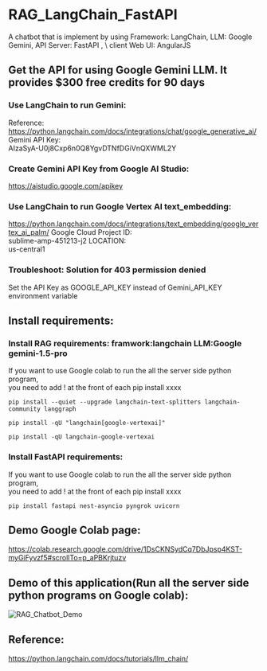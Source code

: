 # RAG_LangChain_FastAPI
A chatbot that is implement by using Framework: LangChain, LLM: Google Gemini, API Server: FastAPI , \ client Web UI: AngularJS



## Get the API for using Google Gemini LLM. It provides $300 free credits for 90 days
### Use LangChain to run Gemini: 
Reference: https://python.langchain.com/docs/integrations/chat/google_generative_ai/
Gemini API Key: \
AIzaSyA-U0j8Cxp6n0Q8YgvDTNfDGiVnQXWML2Y

### Create Gemini API Key from Google AI Studio:
https://aistudio.google.com/apikey



### Use LangChain to run Google Vertex AI text_embedding:
https://python.langchain.com/docs/integrations/text_embedding/google_vertex_ai_palm/
Google Cloud Project ID: \
sublime-amp-451213-j2
LOCATION: \
us-central1 


### Troubleshoot: Solution for 403 permission denied
Set the API Key as GOOGLE_API_KEY instead of Gemini_API_KEY environment variable



## Install requirements:
### Install RAG requirements: framwork:langchain LLM:Google gemini-1.5-pro
If you want to use Google colab to run the all the server side python program, \
you need to add ! at the front of each pip install xxxx
```
pip install --quiet --upgrade langchain-text-splitters langchain-community langgraph

pip install -qU "langchain[google-vertexai]"

pip install -qU langchain-google-vertexai
```

### Install FastAPI requirements:
If you want to use Google colab to run the all the server side python program, \
you need to add ! at the front of each pip install xxxx
```
pip install fastapi nest-asyncio pyngrok uvicorn
```

## Demo Google Colab page:
https://colab.research.google.com/drive/1DsCKNSydCq7DbJpsp4KST-myGiFyvzf5#scrollTo=p_aPBKrjtuzv



## Demo of this application(Run all the server side python programs on Google colab):
![RAG_Chatbot_Demo](https://github.com/user-attachments/assets/eae36727-babc-4839-b908-5b54676bd566)




## Reference:
https://python.langchain.com/docs/tutorials/llm_chain/
